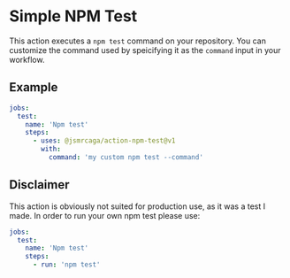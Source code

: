 # Simple NPM Test

This action executes a `npm test` command on your repository. You can customize the command used by speicifying it as the `command` input in your workflow.

## Example

```yaml
jobs:
  test:
    name: 'Npm test'
    steps:
      - uses: @jsmrcaga/action-npm-test@v1
        with:
          command: 'my custom npm test --command'

```

## Disclaimer
This action is obviously not suited for production use, as it was a test I made. In order to run your own npm test please use:


```yaml
jobs:
  test:
    name: 'Npm test'
    steps:
      - run: 'npm test'

```
